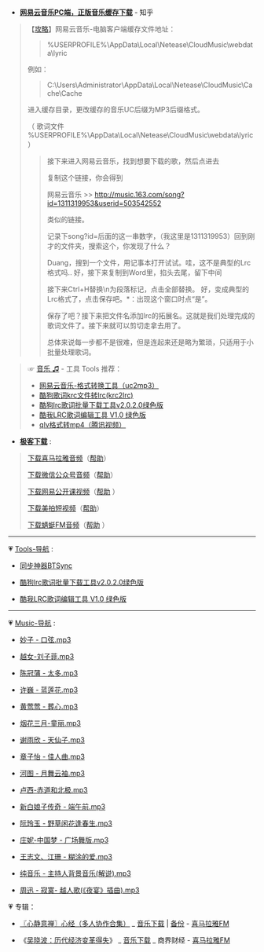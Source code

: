 - [**网易云音乐PC端，正版音乐缓存下载**](https://www.zhihu.com/question/40678992) - 知乎

> 【[攻略](https://www.52pojie.cn/forum.php?mod=viewthread&tid=790220)】网易云音乐-电脑客户端缓存文件地址：
> 
>> %USERPROFILE%\AppData\Local\Netease\CloudMusic\webdata\lyric
> 
> 例如：
> 
>> C:\Users\Administrator\AppData\Local\Netease\CloudMusic\Cache\Cache
> 
> 进入缓存目录，更改缓存的音乐UC后缀为MP3后缀格式。
> 
> （ 歌词文件 %USERPROFILE%\AppData\Local\Netease\CloudMusic\webdata\lyric）
>>  
>>  接下来进入网易云音乐，找到想要下载的歌，然后点进去
>>  
>>  复制这个链接，你会得到
>>  
>>  网易云音乐 >>  http://music.163.com/song?id=1311319953&userid=503542552
>>  
>>  类似的链接。
>>  
>>  记录下song?id=后面的这一串数字，（我这里是1311319953）回到刚才的文件夹，搜索这个，你发现了什么？
>>  
>>  Duang，搜到一个文件，用记事本打开试试。哇，这不是典型的Lrc格式吗.. 好，接下来复制到Word里，掐头去尾，留下中间
>>  
>>  接下来Ctrl+H替换\n为段落标记，点击全部替换。 好，变成典型的Lrc格式了，点击保存吧。*：出现这个窗口时点“是”。
>>  
>>  保存了吧？接下来把文件名添加lrc的拓展名。这就是我们处理完成的歌词文件了。接下来就可以剪切走拿去用了。
>>  
>>  总体来说每一步都不是很难，但是连起来还是略为繁琐，只适用于小批量处理歌词。

> ☞ [音乐 ♫](https://github.com/taoste/Hello-World/tree/master/Music) - 工具 Tools 推荐：
>  - [网易云音乐-格式转换工具（uc2mp3）](https://github.com/taoste/Hello-World/blob/master/Tools/网易云音乐-格式转换工具（uc2mp3）/ReadMe.md)
>  - [酷狗歌词krc文件转lrc(krc2lrc)](https://github.com/taoste/Hello-World/tree/master/Tools/酷狗歌词krc文件转lrc(krc2lrc))
>  - [酷狗lrc歌词批量下载工具v2.0.2.0绿色版](https://github.com/taoste/Hello-World/tree/master/Tools/酷狗lrc歌词批量下载工具v2.0.2.0绿色版.zip) 
>  - [酷我LRC歌词编辑工具 V1.0 绿色版](https://github.com/taoste/Hello-World/tree/master/Tools/LRC%20V1.0.rar) 
>  - [qlv格式转mp4（腾讯视频）](https://github.com/taoste/Hello-World/tree/master/Tools/qlv格式转mp4（腾讯视频）)

- [**极客下载**](http://jikexiazai.cn/) : 

> [下载喜马拉雅音频](http://jikexiazai.cn/xmlyxz.html)（[帮助](http://jikexiazai.cn/xmly_help.html)）  
> 
> [下载微信公众号音频](http://jikexiazai.cn/wxxz.html)（[帮助](http://jikexiazai.cn/wxxz_help.html)） 
> 
> [下载网易公开课视频](http://jikexiazai.cn/gkkxz.html)（[帮助](http://jikexiazai.cn/wygkk_help.html) ） 
> 
> [下载美拍短视频](http://jikexiazai.cn/mpxz.html)（[帮助](http://jikexiazai.cn/mpxz_help.html)）  
> 
> [下载蜻蜓FM音频](http://jikexiazai.cn/qtfm.html)（[帮助](http://jikexiazai.cn/qtfm_help.html) ） 
> 

-------------------------------------------------------------------

💗 [Tools-导航](https://github.com/taoste/Hello-World/tree/master/Tools) :

- [同步神器BTSync](https://github.com/taoste/Hello-World/tree/master/Technical%20File(PDF)/ProgramThink/BTSync)

- [酷狗lrc歌词批量下载工具v2.0.2.0绿色版](https://github.com/taoste/Hello-World/tree/master/Tools/酷狗lrc歌词批量下载工具v2.0.2.0绿色版.zip) 

- [酷我LRC歌词编辑工具 V1.0 绿色版](https://github.com/taoste/Hello-World/tree/master/Tools/LRC%20V1.0.rar) 

-------------------------------------------------------------------

💗 [Music-导航](https://github.com/taoste/Hello-World/tree/master/Music) :

- [妙子 - 口弦.mp3](https://taoste.github.io/Hello-World/Music/妙子%20-%20口弦.mp3)

- [越女-刘子菲.mp3](https://taoste.github.io/Hello-World/Music/越女-刘子菲.mp3)

- [陈冠蒲 - 太多.mp3](https://taoste.github.io/Hello-World/Music/陈冠蒲%20-%20太多.mp3)

- [许巍 - 蓝莲花.mp3](https://taoste.github.io/Hello-World/Music/许巍%20-%20蓝莲花.mp3)

- [黄莺莺 - 葬心.mp3](https://taoste.github.io/Hello-World/Music/黄莺莺%20-%20葬心.mp3)

- [烟花三月-童丽.mp3](https://taoste.github.io/Hello-World/Music/烟花三月-童丽.mp3)

- [谢雨欣 - 天仙子.mp3](https://taoste.github.io/Hello-World/Music/谢雨欣%20-%20天仙子.mp3)

- [章子怡 - 佳人曲.mp3](https://taoste.github.io/Hello-World/Music/章子怡%20-%20佳人曲.mp3)

- [河图 - 月舞云袖.mp3](https://taoste.github.io/Hello-World/Music/河图%20-%20月舞云袖.mp3)

- [卢西-赤道和北极.mp3](https://taoste.github.io/Hello-World/Music/卢西-赤道和北极.mp3)

- [新白娘子传奇 - 端午前.mp3](https://taoste.github.io/Hello-World/Music/新白娘子传奇%20-%20端午前.mp3)

- [阮玲玉 - 野草闲花逢春生.mp3](https://taoste.github.io/Hello-World/Music/阮玲玉%20-%20野草闲花逢春生.mp3)

- [庄妮-中国梦 - 广场舞版.mp3](https://taoste.github.io/Hello-World/Music/庄妮-中国梦%20-%20广场舞版.mp3)

- [王志文、江珊 - 糊涂的爱.mp3](https://taoste.github.io/Hello-World/Music/王志文、江珊%20-%20糊涂的爱.mp3)

- [纯音乐 - 主持人背景音乐(解说).mp3](https://taoste.github.io/Hello-World/Music/纯音乐%20-%20主持人背景音乐(解说).mp3)

- [周迅 - 寂寞- 越人歌(《夜宴》插曲).mp3](https://taoste.github.io/Hello-World/Music/%E5%91%A8%E8%BF%85%20-%20%E5%AF%82%E5%AF%9E%20-%20%E8%B6%8A%E4%BA%BA%E6%AD%8C(%E3%80%8A%E5%A4%9C%E5%AE%B4%E3%80%8B%E6%8F%92%E6%9B%B2).mp3)

💗 专辑：

-  [〖心静意禅〗心经（多人协作合集）](https://www.ximalaya.com/yinyue/4185135/15009543) _ [音乐下载](http://audio.xmcdn.com/group7/M09/56/90/wKgDX1chvMODcIzYAUlSM09gag0469.mp3) | [备份](https://github.com/taoste/Hello-World/raw/master/Music/Health/%E3%80%90%E7%A6%85%E4%B8%8E%E6%B2%89%E3%80%91%E9%9D%99%E5%BF%83/%E3%80%96%E5%BF%83%E9%9D%99%E6%84%8F%E7%A6%85%E3%80%97%E5%BF%83%E7%BB%8F%EF%BC%88%E5%A4%9A%E4%BA%BA%E5%8D%8F%E4%BD%9C%E5%90%88%E9%9B%86%EF%BC%89%20.mp3) - [喜马拉雅FM](https://www.ximalaya.com/)

- 《[吴晓波：历代经济变革得失](https://www.ximalaya.com/shangye/291242/)》 _ [音乐下载](https://github.com/taoste/Hello-World/tree/master/Music/%E5%90%B4%E6%99%93%E6%B3%A2%EF%BC%9A%E5%8E%86%E4%BB%A3%E7%BB%8F%E6%B5%8E%E5%8F%98%E9%9D%A9%E5%BE%97%E5%A4%B1) _ 商界财经 - [喜马拉雅FM](https://www.ximalaya.com/)

